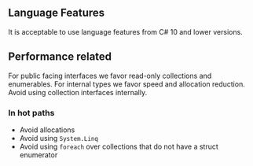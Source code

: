 ## Language Features
It is acceptable to use language features from C# 10 and lower versions.

## Performance related

For public facing interfaces we favor read-only collections and enumerables. For internal types we favor speed and allocation reduction. Avoid using collection interfaces internally.

### In hot paths

* Avoid allocations
* Avoid using `System.Linq`
* Avoid using `foreach` over collections that do not have a struct enumerator
